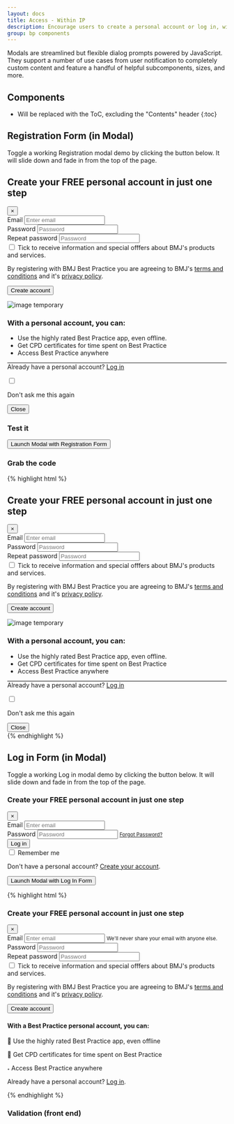 ```yaml
---
layout: docs
title: Access - Within IP
description: Encourage users to create a personal account or log in, with Registration &amp; Log in Form in Modal
group: bp components
---
```


Modals are streamlined but flexible dialog prompts powered by JavaScript. They support a number of use cases from user notification to completely custom content and feature a handful of helpful subcomponents, sizes, and more.

## Components

* Will be replaced with the ToC, excluding the "Contents" header
{:toc}

## Registration Form (in Modal)

Toggle a working Registration modal demo by clicking the button below. It will slide down and fade in from the top of the page.

<div id="exampleModalRegister" class="modal fade" tabindex="-1" role="dialog" aria-labelledby="exampleModalRegisterLabel" aria-hidden="true">
  <div class="modal-dialog modal-lg" role="document">
    <div class="modal-content">
      <div class="modal-header">
        <h2>Create your FREE personal account in just one step</h2>
        <button type="button" class="close" data-dismiss="modal" aria-label="Close">
          <span aria-hidden="true">&times;</span>
        </button>
      </div><!--- / modal-header -->
      <div class="modal-body">
        <div class="row">
          <div class="col-md-6">
            <form id="regformModal" action="#">
              <div class="form-group floating-label">
                <label for="exampleInputEmail1">Email</label>
                <input type="email" class="form-control mw-100" id="exampleInputEmail1" name="exampleInputEmail1" aria-describedby="emailHelp" placeholder="Enter email">
              </div>
              <div class="form-group floating-label w-75">
                <label for="exampleInputPassword1">Password</label>
                <input type="password" class="form-control" id="exampleInputPassword1" name="exampleInputPassword1" placeholder="Password">
              </div>
              <div class="form-group floating-label w-75">
                <label for="exampleInputPassword2">Repeat password</label>
                <input type="password" class="form-control" id="exampleInputPassword2" name="exampleInputPassword2" placeholder="Password">
              </div>
              <label for="marketingOptIn" class="custom-control custom-checkbox">
                <input name="marketingOptIn" id="marketingOptIn" type="checkbox" class="custom-control-input">
                <span class="custom-control-indicator"></span>
                <span class="custom-control-description">Tick to receive information and special offfers about BMJ's products and services.</span>
              </label>
              <p>By registering with BMJ Best Practice you are agreeing to BMJ's <a href="#">terms and conditions</a> and it's <a href="#">privacy policy</a>.</p>
              <div class="form-group">
                <button type="submit" class="btn btn-secondary">Create account</button>
              </div>
            </form>
          </div>
          <div class="col-md-6">
            <div class="regRHS">
              <img class="w-100" src="../../../css/images/1.jpg" alt="image temporary">
              <div class="regMessageHeader">
                <h3 class="text-center">With a personal account, you can:</h3>
              </div>
              <ul class="list-group list-group-flush">
                <li class="list-group-item">Use the highly rated Best Practice app, even offline.</li>
                <li class="list-group-item">Get CPD certificates for time spent on Best Practice</li>
                <li class="list-group-item">Access Best Practice anywhere</li>
              </ul>
            </div>
          </div>
        </div>
      </div><!--- / modal-body -->
      <div class="modal-footer">
        <div class="col-md-6">
         <p class="font-weight-bold pt-3 mt-35 d-inline-block" style="border-top: 1px solid #000">Already have a personal account? <a class="text-uppercase" href="#exampleModalLogIn" data-toggle="modal" data-dismiss="modal">Log in</a></p>
        </div>
        <div class="col-md-6">
          <label for="modalDismiss" class="custom-control custom-checkbox">
            <input name="modalDismiss" id="modalDismiss" type="checkbox" class="custom-control-input">
            <span class="custom-control-indicator mt-3"></span>
            <p class="font-weight-bold pt-3 custom-control-description">Don't ask me this again</p>
          </label>
          <button type="button" class="btn btn-outline-primary float-right mt-2" data-dismiss="modal" aria-label="Close">Close</button>
        </div>
    </div><!--- / modal-footer -->
    </div><!--- / modal-content -->
  </div><!--- / modal-dialog -->
</div><!--- / exampleModalRegister -->

### Test it
<div class="bd-example text-center">
  <button type="button" class="btn btn-primary" data-toggle="modal" data-target="#exampleModalRegister">
    Launch Modal with Registration Form
  </button>
</div>

### Grab the code
{% highlight html %}
<!-- Register Form in Modal -->
<div id="exampleModalRegister" class="modal fade" tabindex="-1" role="dialog" aria-labelledby="exampleModalRegisterLabel" aria-hidden="true">
  <div class="modal-dialog modal-lg" role="document">
    <div class="modal-content">
      <div class="modal-header">
        <h2>Create your FREE personal account in just one step</h2>
        <button type="button" class="close" data-dismiss="modal" aria-label="Close">
          <span aria-hidden="true">&times;</span>
        </button>
      </div><!--- / modal-header -->
      <div class="modal-body">
        <div class="row">
          <div class="col-md-6">
            <form id="regformModal" action="#">
              <div class="form-group floating-label">
                <label for="exampleInputEmail1">Email</label>
                <input type="email" class="form-control mw-100" id="exampleInputEmail1" name="exampleInputEmail1" aria-describedby="emailHelp" placeholder="Enter email">
              </div>
              <div class="form-group floating-label w-75">
                <label for="exampleInputPassword1">Password</label>
                <input type="password" class="form-control" id="exampleInputPassword1" name="exampleInputPassword1" placeholder="Password">
              </div>
              <div class="form-group floating-label w-75">
                <label for="exampleInputPassword2">Repeat password</label>
                <input type="password" class="form-control" id="exampleInputPassword2" name="exampleInputPassword2" placeholder="Password">
              </div>
              <label for="marketingOptIn" class="custom-control custom-checkbox">
                <input name="marketingOptIn" id="marketingOptIn" type="checkbox" class="custom-control-input">
                <span class="custom-control-indicator"></span>
                <span class="custom-control-description">Tick to receive information and special offfers about BMJ's products and services.</span>
              </label>
              <p>By registering with BMJ Best Practice you are agreeing to BMJ's <a href="#">terms and conditions</a> and it's <a href="#">privacy policy</a>.</p>
              <div class="form-group">
                <button type="submit" class="btn btn-secondary">Create account</button>
              </div>
            </form>
          </div>
          <div class="col-md-6">
            <div class="regRHS">
              <img class="w-100" src="../../../css/images/1.jpg" alt="image temporary">
              <div class="regMessageHeader">
                <h3 class="text-center">With a personal account, you can:</h3>
              </div>
              <ul class="list-group list-group-flush">
                <li class="list-group-item">Use the highly rated Best Practice app, even offline.</li>
                <li class="list-group-item">Get CPD certificates for time spent on Best Practice</li>
                <li class="list-group-item">Access Best Practice anywhere</li>
              </ul>
            </div>
          </div>
        </div>
      </div><!--- / modal-body -->
      <div class="modal-footer">
        <div class="col-md-6">
         <p class="font-weight-bold pt-3 mt-35 d-inline-block" style="border-top: 1px solid #000">Already have a personal account? <a class="text-uppercase" href="#exampleModalLogIn" data-toggle="modal" data-dismiss="modal">Log in</a></p>
        </div>
        <div class="col-md-6">
          <label for="modalDismiss" class="custom-control custom-checkbox">
            <input name="modalDismiss" id="modalDismiss" type="checkbox" class="custom-control-input">
            <span class="custom-control-indicator mt-3"></span>
            <p class="font-weight-bold pt-3 custom-control-description">Don't ask me this again</p>
          </label>
          <button type="button" class="btn btn-outline-primary float-right mt-2" data-dismiss="modal" aria-label="Close">Close</button>
        </div>
    </div><!--- / modal-footer -->
    </div><!--- / modal-content -->
  </div><!--- / modal-dialog -->
</div><!--- / exampleModalRegister -->
{% endhighlight %}


## Log in Form (in Modal)

Toggle a working Log in modal demo by clicking the button below. It will slide down and fade in from the top of the page.

<div id="exampleModalLogIn" class="modal fade" tabindex="-1" role="dialog" aria-labelledby="exampleModalLogInLabel" aria-hidden="true">
  <div class="modal-dialog modal-lg" role="document">
    <div class="modal-content">
      <div class="modal-header">
        <h3 class="modal-title" id="exampleModalLogInLabel">Create your FREE personal account in just one step</h3>
        <button type="button" class="close" data-dismiss="modal" aria-label="Close">
          <span aria-hidden="true">&times;</span>
        </button>
      </div>
            <div class="modal-body">
        <div class="row">
          <div class="col-md-6">
            <form>
              <div class="form-group floating-label">
                <label for="exampleInputEmail2">Email</label>
                <input type="email" class="form-control" id="exampleInputEmail2" aria-describedby="emailHelp" placeholder="Enter email">
              </div>
              <div class="form-group floating-label">
                <label for="exampleInputPassword2">Password</label>
                <input type="password" class="form-control" id="exampleInputPassword2" placeholder="Password">
                <small id="emailHelp" class="form-text text-muted"><a href="#">Forgot Password?</a></small>
              </div>
              <div class="form-group">
                <button type="button" class="btn btn-primary">Log in</button>
              </div>
              <label for="rememberMe"class="custom-control custom-checkbox">
                <input name="rememberMe" id="rememberMe" type="checkbox" class="custom-control-input">
                <span class="custom-control-indicator"></span>
                <span class="custom-control-description">Remember me</span>
              </label>
              <p>Don't have a personal account? <a href="#exampleModalRegister" data-toggle="modal" data-dismiss="modal">Create your account</a>.</p>
            </form>
          </div>
          <div class="col-md-6">
            <!--- Empty for now -->
          </div>
        </div>
      </div>
    </div>
  </div>
</div>

<div class="bd-example">
  <button type="button" class="btn btn-primary" data-toggle="modal" data-target="#exampleModalLogIn">
    Launch Modal with Log In Form
  </button>
</div>

{% highlight html %}
<!-- Modal -->
<div class="modal fade" id="myModal" tabindex="-1" role="dialog" aria-labelledby="exampleModalLabel" aria-hidden="true">
  <div class="modal-dialog" role="document">
    <div class="modal-content">
      <div class="modal-header">
        <h3 class="modal-title" id="exampleModalLogInLabel">Create your FREE personal account in just one step</h3>
        <button type="button" class="close" data-dismiss="modal" aria-label="Close">
          <span aria-hidden="true">&times;</span>
        </button>
      </div>
            <div class="modal-body">
        <div class="row">
          <div class="col-md-6">
            <form>
              <div class="form-group floating-label">
                <label for="exampleInputEmail1">Email</label>
                <input type="email" class="form-control" id="exampleInputEmail1" aria-describedby="emailHelp" placeholder="Enter email">
                <small id="emailHelp" class="form-text text-muted">We'll never share your email with anyone else.</small>
              </div>
              <div class="form-group floating-label">
                <label for="exampleInputPassword1">Password</label>
                <input type="password" class="form-control" id="exampleInputPassword1" placeholder="Password">
              </div>
              <div class="form-group floating-label">
                <label for="exampleInputPassword1">Repeat password</label>
                <input type="password" class="form-control" id="exampleInputPassword1" placeholder="Password">
              </div>
              <label for="marketingOptIn" class="custom-control custom-checkbox">
                <input name="marketingOptIn" id="marketingOptIn" type="checkbox" class="custom-control-input">
                <span class="custom-control-indicator"></span>
                <span class="custom-control-description">Tick to receive information and special offfers about BMJ's products and services.</span>
              </label>
              <p>By registering with BMJ Best Practice you are agreeing to BMJ's <a href="#">terms and conditions</a> and it's <a href="#">privacy policy</a>.</p>
              <button type="button" class="btn btn-primary">Create account</button>
            </form>
          </div>
          <div class="col-md-6">
            <h4>With a Best Practice personal account, you can:</h4>
              <p><span class="material-icons">&#xE0D4;</span> Use the highly rated Best Practice app, even offline</p>
              <p><span class="material-icons">&#xE8AE;</span> Get CPD certificates for time spent on Best Practice</p>
              <p><span class="material-icons">&#xE0C8;</span> Access Best Practice anywhere</p>
            <p>Already have a personal account? <a href="#">Log in</a>.</p>
          </div>
        </div>
      </div>
    </div>
  </div>
</div>
{% endhighlight %}

<!--<script>
window.setTimeout(function(){
            $('#exampleModalRegister').modal('show');
        }, 3000)
</script>-->

### Validation (front end)